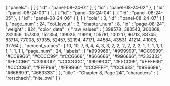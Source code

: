 {
  "panels" : [
    [
      {
        "id" : "panel-08-24-01"
      },
      {
        "id" : "panel-08-24-02"
      },
      {
        "id" : "panel-08-24-03"
      }
    ],
    [
      {
        "id" : "panel-08-24-04"
      },
      {
        "id" : "panel-08-24-05"
      },
      {
        "id" : "panel-08-24-06"
      }
    ],
    [
      {
        "cols" : 3,
        "id" : "panel-08-24-07"
      }
    ]
  ],
  "page_num" : 24,
  "col_layout" : 3,
  "chapter_num" : 8,
  "id" : "page-08-24",
  "weight" : 824,
  "color_data" : {
    "raw_values" : [
      398578,
      383543,
      300868,
      232359,
      157303,
      152354,
      139025,
      119919,
      105781,
      100217,
      96713,
      83745,
      83714,
      77008,
      57935,
      52457,
      52194,
      47171,
      44584,
      43531,
      41214,
      41005,
      37764
    ],
    "percent_values" : [
      10,
      10,
      7,
      6,
      4,
      4,
      3,
      3,
      2,
      2,
      2,
      2,
      2,
      2,
      1,
      1,
      1,
      1,
      1,
      1,
      1,
      1,
      1
    ],
    "page_num" : 24,
    "labels" : [
      "#999966",
      "#999999",
      "#CC9999",
      "#CC9966",
      "#CCCC99",
      "#CC6666",
      "#666666",
      "#996666",
      "#333333",
      "#FFCC66",
      "#330000",
      "#CCCCCC",
      "#9999CC",
      "#FFCC99",
      "#FFFF66",
      "#CCCC66",
      "#FFFF99",
      "#FF9966",
      "#CCFFFF",
      "#CC6633",
      "#996699",
      "#666699",
      "#663333"
    ]
  },
  "title" : "Chapter 8, Page 24",
  "characters" : [
    "rorschach",
    "nite_owl"
  ]
}
